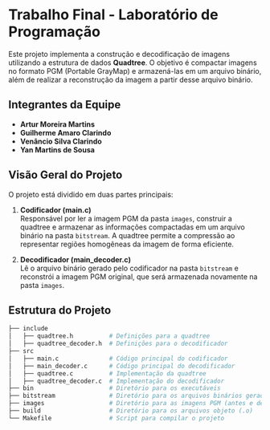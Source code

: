 # Trabalho Final - Laboratório de Programação

Este projeto implementa a construção e decodificação de imagens utilizando a estrutura de dados **Quadtree**. O objetivo é compactar imagens no formato PGM (Portable GrayMap) e armazená-las em um arquivo binário, além de realizar a reconstrução da imagem a partir desse arquivo binário.

## Integrantes da Equipe

- **Artur Moreira Martins**
- **Guilherme Amaro Clarindo**
- **Venâncio Silva Clarindo**
- **Yan Martins de Sousa**

## Visão Geral do Projeto

O projeto está dividido em duas partes principais:

1. **Codificador (main.c)**  
   Responsável por ler a imagem PGM da pasta `images`, construir a quadtree e armazenar as informações compactadas em um arquivo binário na pasta `bitstream`. A quadtree permite a compressão ao representar regiões homogêneas da imagem de forma eficiente.

2. **Decodificador (main_decoder.c)**  
   Lê o arquivo binário gerado pelo codificador na pasta `bitstream` e reconstrói a imagem PGM original, que será armazenada novamente na pasta `images`.

## Estrutura do Projeto

```bash
├── include
│   ├── quadtree.h          # Definições para a quadtree
│   ├── quadtree_decoder.h  # Definições para o decodificador
├── src
│   ├── main.c              # Código principal do codificador
│   ├── main_decoder.c      # Código principal do decodificador
│   ├── quadtree.c          # Implementação da quadtree
│   ├── quadtree_decoder.c  # Implementação do decodificador
├── bin                     # Diretório para os executáveis
├── bitstream               # Diretório para os arquivos binários gerados
├── images                  # Diretório para as imagens PGM (antes e depois da codificação)
├── build                   # Diretório para os arquivos objeto (.o)
└── Makefile                # Script para compilar o projeto
